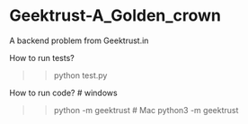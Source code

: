 # Geektrust-A_Golden_crown
A backend problem from Geektrust.in

How to run tests?
   >> python test.py

How to run code?
       # windows
   >> python -m geektrust <directory of input_file>
       # Mac
   >> python3 -m geektrust <directory of input_file>